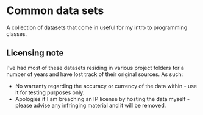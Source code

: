 # Common data sets

A collection of datasets that come in useful for my intro to programming classes.

## Licensing note

I've had most of these datasets residing in various project folders for a number of years and have lost track of their original sources. As such:

* No warranty regarding the accuracy or currency of the data within - use it for testing purposes only.
* Apologies if I am breaching an IP license by hosting the data myself - please advise any infringing material and it will be removed.
